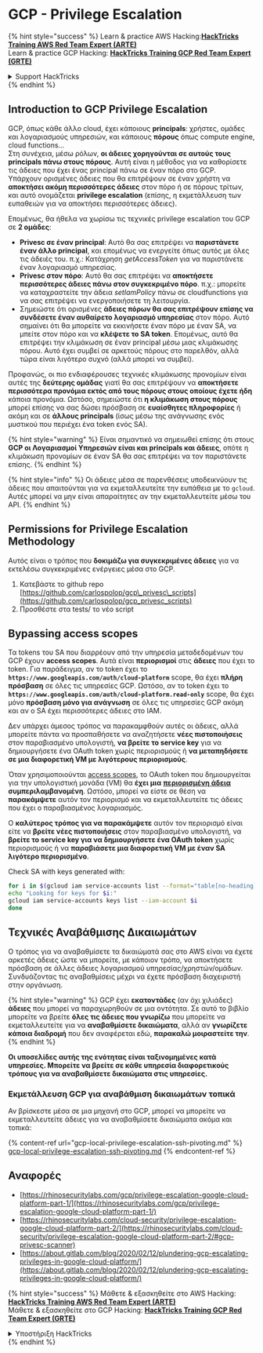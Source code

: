 # GCP - Privilege Escalation

{% hint style="success" %}
Learn & practice AWS Hacking:<img src="../../../.gitbook/assets/image (1) (1) (1) (1).png" alt="" data-size="line">[**HackTricks Training AWS Red Team Expert (ARTE)**](https://training.hacktricks.xyz/courses/arte)<img src="../../../.gitbook/assets/image (1) (1) (1) (1).png" alt="" data-size="line">\
Learn & practice GCP Hacking: <img src="../../../.gitbook/assets/image (2) (1).png" alt="" data-size="line">[**HackTricks Training GCP Red Team Expert (GRTE)**<img src="../../../.gitbook/assets/image (2) (1).png" alt="" data-size="line">](https://training.hacktricks.xyz/courses/grte)

<details>

<summary>Support HackTricks</summary>

* Check the [**subscription plans**](https://github.com/sponsors/carlospolop)!
* **Join the** 💬 [**Discord group**](https://discord.gg/hRep4RUj7f) or the [**telegram group**](https://t.me/peass) or **follow** us on **Twitter** 🐦 [**@hacktricks\_live**](https://twitter.com/hacktricks_live)**.**
* **Share hacking tricks by submitting PRs to the** [**HackTricks**](https://github.com/carlospolop/hacktricks) and [**HackTricks Cloud**](https://github.com/carlospolop/hacktricks-cloud) github repos.

</details>
{% endhint %}

## Introduction to GCP Privilege Escalation <a href="#introduction-to-gcp-privilege-escalation" id="introduction-to-gcp-privilege-escalation"></a>

GCP, όπως κάθε άλλο cloud, έχει κάποιους **principals**: χρήστες, ομάδες και λογαριασμούς υπηρεσιών, και κάποιους **πόρους** όπως compute engine, cloud functions…\
Στη συνέχεια, μέσω ρόλων, **οι άδειες χορηγούνται σε αυτούς τους principals πάνω στους πόρους**. Αυτή είναι η μέθοδος για να καθορίσετε τις άδειες που έχει ένας principal πάνω σε έναν πόρο στο GCP.\
Υπάρχουν ορισμένες άδειες που θα επιτρέψουν σε έναν χρήστη να **αποκτήσει ακόμη περισσότερες άδειες** στον πόρο ή σε πόρους τρίτων, και αυτό ονομάζεται **privilege escalation** (επίσης, η εκμετάλλευση των ευπαθειών για να αποκτήσει περισσότερες άδειες).

Επομένως, θα ήθελα να χωρίσω τις τεχνικές privilege escalation του GCP σε **2 ομάδες**:

* **Privesc σε έναν principal**: Αυτό θα σας επιτρέψει να **παριστάνετε έναν άλλο principal**, και επομένως να ενεργείτε όπως αυτός με όλες τις άδειές του. π.χ.: Κατάχρηση _getAccessToken_ για να παριστάνετε έναν λογαριασμό υπηρεσίας.
* **Privesc στον πόρο**: Αυτό θα σας επιτρέψει να **αποκτήσετε περισσότερες άδειες πάνω στον συγκεκριμένο πόρο**. π.χ.: μπορείτε να καταχραστείτε την άδεια _setIamPolicy_ πάνω σε cloudfunctions για να σας επιτρέψει να ενεργοποιήσετε τη λειτουργία.
* Σημειώστε ότι ορισμένες **άδειες πόρων θα σας επιτρέψουν επίσης να συνδέσετε έναν αυθαίρετο λογαριασμό υπηρεσίας** στον πόρο. Αυτό σημαίνει ότι θα μπορείτε να εκκινήσετε έναν πόρο με έναν SA, να μπείτε στον πόρο και να **κλέψετε το SA token**. Επομένως, αυτό θα επιτρέψει την κλιμάκωση σε έναν principal μέσω μιας κλιμάκωσης πόρου. Αυτό έχει συμβεί σε αρκετούς πόρους στο παρελθόν, αλλά τώρα είναι λιγότερο συχνό (αλλά μπορεί να συμβεί).

Προφανώς, οι πιο ενδιαφέρουσες τεχνικές κλιμάκωσης προνομίων είναι αυτές της **δεύτερης ομάδας** γιατί θα σας επιτρέψουν να **αποκτήσετε περισσότερα προνόμια εκτός από τους πόρους στους οποίους έχετε ήδη** κάποια προνόμια. Ωστόσο, σημειώστε ότι **η κλιμάκωση στους πόρους** μπορεί επίσης να σας δώσει πρόσβαση σε **ευαίσθητες πληροφορίες** ή ακόμη και σε **άλλους principals** (ίσως μέσω της ανάγνωσης ενός μυστικού που περιέχει ένα token ενός SA).

{% hint style="warning" %}
Είναι σημαντικό να σημειωθεί επίσης ότι στους **GCP οι Λογαριασμοί Υπηρεσιών είναι και principals και άδειες**, οπότε η κλιμάκωση προνομίων σε έναν SA θα σας επιτρέψει να τον παριστάνετε επίσης.
{% endhint %}

{% hint style="info" %}
Οι άδειες μέσα σε παρενθέσεις υποδεικνύουν τις άδειες που απαιτούνται για να εκμεταλλευτείτε την ευπάθεια με το `gcloud`. Αυτές μπορεί να μην είναι απαραίτητες αν την εκμεταλλευτείτε μέσω του API.
{% endhint %}

## Permissions for Privilege Escalation Methodology

Αυτός είναι ο τρόπος που **δοκιμάζω για συγκεκριμένες άδειες** για να εκτελέσω συγκεκριμένες ενέργειες μέσα στο GCP.

1. Κατεβάστε το github repo [https://github.com/carlospolop/gcp\_privesc\_scripts](https://github.com/carlospolop/gcp_privesc_scripts)
2. Προσθέστε στα tests/ το νέο script

## Bypassing access scopes <a href="#bypassing-access-scopes" id="bypassing-access-scopes"></a>

Τα tokens του SA που διαρρέουν από την υπηρεσία μεταδεδομένων του GCP έχουν **access scopes**. Αυτά είναι **περιορισμοί** στις **άδειες** που έχει το token. Για παράδειγμα, αν το token έχει το **`https://www.googleapis.com/auth/cloud-platform`** scope, θα έχει **πλήρη πρόσβαση** σε όλες τις υπηρεσίες GCP. Ωστόσο, αν το token έχει το **`https://www.googleapis.com/auth/cloud-platform.read-only`** scope, θα έχει μόνο **πρόσβαση μόνο για ανάγνωση** σε όλες τις υπηρεσίες GCP ακόμη και αν ο SA έχει περισσότερες άδειες στο IAM.

Δεν υπάρχει άμεσος τρόπος να παρακαμφθούν αυτές οι άδειες, αλλά μπορείτε πάντα να προσπαθήσετε να αναζητήσετε **νέες πιστοποιήσεις** στον παραβιασμένο υπολογιστή, **να βρείτε το service key** για να δημιουργήσετε ένα OAuth token χωρίς περιορισμούς ή **να μεταπηδήσετε σε μια διαφορετική VM με λιγότερους περιορισμούς**.

Όταν χρησιμοποιούνται [access scopes](https://cloud.google.com/compute/docs/access/service-accounts#accesscopesiam), το OAuth token που δημιουργείται για την υπολογιστική μονάδα (VM) θα **έχει μια** [**περιορισμένη άδεια**](https://oauth.net/2/scope/) **συμπεριλαμβανομένη**. Ωστόσο, μπορεί να είστε σε θέση να **παρακάμψετε** αυτόν τον περιορισμό και να εκμεταλλευτείτε τις άδειες που έχει ο παραβιασμένος λογαριασμός.

Ο **καλύτερος τρόπος για να παρακάμψετε** αυτόν τον περιορισμό είναι είτε να **βρείτε νέες πιστοποιήσεις** στον παραβιασμένο υπολογιστή, να **βρείτε το service key για να δημιουργήσετε ένα OAuth token** χωρίς περιορισμούς ή να **παραβιάσετε μια διαφορετική VM με έναν SA λιγότερο περιορισμένο**.

Check SA with keys generated with:
```bash
for i in $(gcloud iam service-accounts list --format="table[no-heading](email)"); do
echo "Looking for keys for $i:"
gcloud iam service-accounts keys list --iam-account $i
done
```
## Τεχνικές Αναβάθμισης Δικαιωμάτων

Ο τρόπος για να αναβαθμίσετε τα δικαιώματά σας στο AWS είναι να έχετε αρκετές άδειες ώστε να μπορείτε, με κάποιον τρόπο, να αποκτήσετε πρόσβαση σε άλλες άδειες λογαριασμού υπηρεσίας/χρηστών/ομάδων. Συνδυάζοντας τις αναβαθμίσεις μέχρι να έχετε πρόσβαση διαχειριστή στην οργάνωση.

{% hint style="warning" %}
GCP έχει **εκατοντάδες** (αν όχι χιλιάδες) **άδειες** που μπορεί να παραχωρηθούν σε μια οντότητα. Σε αυτό το βιβλίο μπορείτε να βρείτε **όλες τις άδειες που γνωρίζω** που μπορείτε να εκμεταλλευτείτε για να **αναβαθμίσετε δικαιώματα**, αλλά αν **γνωρίζετε κάποια διαδρομή** που δεν αναφέρεται εδώ, **παρακαλώ μοιραστείτε την**.
{% endhint %}

**Οι υποσελίδες αυτής της ενότητας είναι ταξινομημένες κατά υπηρεσίες. Μπορείτε να βρείτε σε κάθε υπηρεσία διαφορετικούς τρόπους για να αναβαθμίσετε δικαιώματα στις υπηρεσίες.**

### Εκμετάλλευση GCP για αναβάθμιση δικαιωμάτων τοπικά

Αν βρίσκεστε μέσα σε μια μηχανή στο GCP, μπορεί να μπορείτε να εκμεταλλευτείτε άδειες για να αναβαθμίσετε δικαιώματα ακόμα και τοπικά:

{% content-ref url="gcp-local-privilege-escalation-ssh-pivoting.md" %}
[gcp-local-privilege-escalation-ssh-pivoting.md](gcp-local-privilege-escalation-ssh-pivoting.md)
{% endcontent-ref %}

## Αναφορές

* [https://rhinosecuritylabs.com/gcp/privilege-escalation-google-cloud-platform-part-1/](https://rhinosecuritylabs.com/gcp/privilege-escalation-google-cloud-platform-part-1/)
* [https://rhinosecuritylabs.com/cloud-security/privilege-escalation-google-cloud-platform-part-2/](https://rhinosecuritylabs.com/cloud-security/privilege-escalation-google-cloud-platform-part-2/#gcp-privesc-scanner)
* [https://about.gitlab.com/blog/2020/02/12/plundering-gcp-escalating-privileges-in-google-cloud-platform/](https://about.gitlab.com/blog/2020/02/12/plundering-gcp-escalating-privileges-in-google-cloud-platform/)

{% hint style="success" %}
Μάθετε & εξασκηθείτε στο AWS Hacking:<img src="../../../.gitbook/assets/image (1) (1) (1) (1).png" alt="" data-size="line">[**HackTricks Training AWS Red Team Expert (ARTE)**](https://training.hacktricks.xyz/courses/arte)<img src="../../../.gitbook/assets/image (1) (1) (1) (1).png" alt="" data-size="line">\
Μάθετε & εξασκηθείτε στο GCP Hacking: <img src="../../../.gitbook/assets/image (2) (1).png" alt="" data-size="line">[**HackTricks Training GCP Red Team Expert (GRTE)**<img src="../../../.gitbook/assets/image (2) (1).png" alt="" data-size="line">](https://training.hacktricks.xyz/courses/grte)

<details>

<summary>Υποστήριξη HackTricks</summary>

* Ελέγξτε τα [**σχέδια συνδρομής**](https://github.com/sponsors/carlospolop)!
* **Εγγραφείτε στην** 💬 [**ομάδα Discord**](https://discord.gg/hRep4RUj7f) ή στην [**ομάδα telegram**](https://t.me/peass) ή **ακολουθήστε** μας στο **Twitter** 🐦 [**@hacktricks\_live**](https://twitter.com/hacktricks_live)**.**
* **Μοιραστείτε κόλπα hacking υποβάλλοντας PRs στα** [**HackTricks**](https://github.com/carlospolop/hacktricks) και [**HackTricks Cloud**](https://github.com/carlospolop/hacktricks-cloud) github repos.

</details>
{% endhint %}
